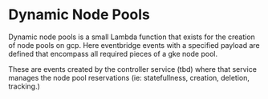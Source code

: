# Dynamic Node Pools

Dynamic node pools is a small Lambda function that exists for the creation
of node pools on gcp. Here eventbridge events with a specified payload are
defined that encompass all required pieces of a gke node pool.

These are events created by the controller service (tbd) where that service
manages the node pool reservations (ie: statefullness, creation, deletion, tracking.)
